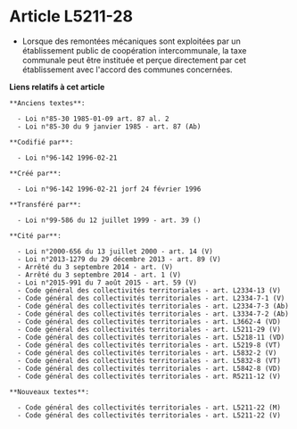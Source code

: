 # Article L5211-28

- Lorsque des remontées mécaniques sont exploitées par un établissement public de coopération intercommunale, la taxe
communale peut être instituée et perçue directement par cet établissement avec l'accord des communes concernées.

**Liens relatifs à cet article**

	**Anciens textes**:

	  - Loi n°85-30 1985-01-09 art. 87 al. 2
	  - Loi n°85-30 du 9 janvier 1985 - art. 87 (Ab)

	**Codifié par**:

	  - Loi n°96-142 1996-02-21

	**Créé par**:

	  - Loi n°96-142 1996-02-21 jorf 24 février 1996

	**Transféré par**:

	  - Loi n°99-586 du 12 juillet 1999 - art. 39 ()

	**Cité par**:

	  - Loi n°2000-656 du 13 juillet 2000 - art. 14 (V)
	  - Loi n°2013-1279 du 29 décembre 2013 - art. 89 (V)
	  - Arrêté du 3 septembre 2014 - art. (V)
	  - Arrêté du 3 septembre 2014 - art. 1 (V)
	  - Loi n°2015-991 du 7 août 2015 - art. 59 (V)
	  - Code général des collectivités territoriales - art. L2334-13 (V)
	  - Code général des collectivités territoriales - art. L2334-7-1 (V)
	  - Code général des collectivités territoriales - art. L2334-7-3 (Ab)
	  - Code général des collectivités territoriales - art. L3334-7-2 (Ab)
	  - Code général des collectivités territoriales - art. L3662-4 (VD)
	  - Code général des collectivités territoriales - art. L5211-29 (V)
	  - Code général des collectivités territoriales - art. L5218-11 (VD)
	  - Code général des collectivités territoriales - art. L5219-8 (VT)
	  - Code général des collectivités territoriales - art. L5832-2 (V)
	  - Code général des collectivités territoriales - art. L5832-8 (VT)
	  - Code général des collectivités territoriales - art. L5842-8 (VD)
	  - Code général des collectivités territoriales - art. R5211-12 (V)

	**Nouveaux textes**:

	  - Code général des collectivités territoriales - art. L5211-22 (M)
	  - Code général des collectivités territoriales - art. L5211-22 (V)
